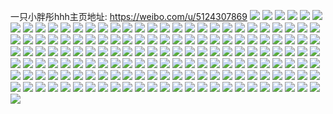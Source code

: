 一只小胖彤hhh主页地址: https://weibo.com/u/5124307869 
![](https://wx4.sinaimg.cn/mw2000/005AN4yVly1h9ie9evwk5j30u0140doi.jpg) 
![](https://wx4.sinaimg.cn/mw2000/005AN4yVly1h9ie9h9fv5j30u01hcgve.jpg) 
![](https://wx4.sinaimg.cn/mw2000/005AN4yVly1h9ie9lwfc0j30u0140102.jpg) 
![](https://wx4.sinaimg.cn/mw2000/005AN4yVly1h9ie9k0bonj30u0140ah5.jpg) 
![](https://wx4.sinaimg.cn/mw2000/005AN4yVly1h9ie9ksgdjj30u0140wke.jpg) 
![](https://wx4.sinaimg.cn/mw2000/005AN4yVgy1h1jp6bmsu6j30u00u0q66.jpg) 
![](https://wx4.sinaimg.cn/mw2000/005AN4yVly1h0y8wacpx1j30u00u0tc1.jpg) 
![](https://wx4.sinaimg.cn/mw2000/005AN4yVly1h0y8waw9fhj30v10u0tcf.jpg) 
![](https://wx4.sinaimg.cn/mw2000/005AN4yVly1h0y8wb9fbrj30or0sgacv.jpg) 
![](https://wx4.sinaimg.cn/mw2000/005AN4yVly1h0y8wbm0o1j30z20mq0vk.jpg) 
![](https://wx4.sinaimg.cn/mw2000/005AN4yVly1gwq5rhp8yhj30zk1be11j.jpg) 
![](https://wx4.sinaimg.cn/mw2000/005AN4yVly1gue98w5intj62c03401ky02.jpg) 
![](https://wx4.sinaimg.cn/mw2000/005AN4yVly1gtayl0gbiwj30u00u0dit.jpg) 
![](https://wx4.sinaimg.cn/mw2000/005AN4yVly1gt0fbkl1doj30zr1s0h42.jpg) 
![](https://wx4.sinaimg.cn/mw2000/005AN4yVly1gt0fblf71ej30zr1s0kb4.jpg) 
![](https://wx4.sinaimg.cn/mw2000/005AN4yVly1grnb98znzlj30u0140dno.jpg) 
![](https://wx4.sinaimg.cn/mw2000/005AN4yVly1grnb98aogdj31900u079s.jpg) 
![](https://wx4.sinaimg.cn/mw2000/005AN4yVly1grnb99ilupj31400u0wjm.jpg) 
![](https://wx4.sinaimg.cn/mw2000/005AN4yVly1grbasrmzvaj30u0140wkg.jpg) 
![](https://wx4.sinaimg.cn/mw2000/005AN4yVly1gqqewl7q5zj32bc2bce82.jpg) 
![](https://wx4.sinaimg.cn/mw2000/005AN4yVly1gqo4483n1fj32yo1o0qv6.jpg) 
![](https://wx4.sinaimg.cn/mw2000/005AN4yVly1gqo446pk7zj32801o0x6q.jpg) 
![](https://wx4.sinaimg.cn/mw2000/005AN4yVly1gqo44a2ljlj31o02804qs.jpg) 
![](https://wx4.sinaimg.cn/mw2000/005AN4yVly1gpuxfze42jj30u00u0tef.jpg) 
![](https://wx4.sinaimg.cn/mw2000/005AN4yVly1gpeebgc0jcj30u0140win.jpg) 
![](https://wx4.sinaimg.cn/mw2000/005AN4yVly1gpeebg2w4ej315o1jkqv5.jpg) 
![](https://wx4.sinaimg.cn/mw2000/005AN4yVly1gpeebgmcdhj30u0140td1.jpg) 
![](https://wx4.sinaimg.cn/mw2000/005AN4yVly1gox2hy7qgij31401hc4qp.jpg) 
![](https://wx4.sinaimg.cn/mw2000/005AN4yVly1gox2hz9ucaj31z51z5qv6.jpg) 
![](https://wx4.sinaimg.cn/mw2000/005AN4yVly1gox2hynr84j31401hc4qp.jpg) 
![](https://wx4.sinaimg.cn/mw2000/005AN4yVly1gox2hznaobj31401hckcq.jpg) 
![](https://wx4.sinaimg.cn/mw2000/005AN4yVly1gox2imc7a6j31hc140hdt.jpg) 
![](https://wx4.sinaimg.cn/mw2000/005AN4yVly1gox2hzy336j31401404mq.jpg) 
![](https://wx4.sinaimg.cn/mw2000/005AN4yVly1gohjcejssrj30qo0mct94.jpg) 
![](https://wx4.sinaimg.cn/mw2000/005AN4yVly1gocn34qjvcj30u00u0jze.jpg) 
![](https://wx4.sinaimg.cn/mw2000/005AN4yVly1gocn345y4wj30u00u00yg.jpg) 
![](https://wx4.sinaimg.cn/mw2000/005AN4yVly1gocn35cn3sj30u00u0jzv.jpg) 
![](https://wx4.sinaimg.cn/mw2000/005AN4yVly1gnr2i2zct2j30qc17zdlo.jpg) 
![](https://wx4.sinaimg.cn/mw2000/005AN4yVly1gn5l0d5041j313y0u0td0.jpg) 
![](https://wx4.sinaimg.cn/mw2000/005AN4yVly1glmliqlaqzj31240u0adc.jpg) 
![](https://wx4.sinaimg.cn/mw2000/005AN4yVly1glmlir3h0hj30u00yi77s.jpg) 
![](https://wx4.sinaimg.cn/mw2000/005AN4yVly1glmlirxffgj30w90u0n08.jpg) 
![](https://wx4.sinaimg.cn/mw2000/005AN4yVly1gljvtnnkscj30u00u0q6n.jpg) 
![](https://wx4.sinaimg.cn/mw2000/005AN4yVly1gljvzuedn8j30u01t0tgn.jpg) 
![](https://wx4.sinaimg.cn/mw2000/005AN4yVly1gljw0ljum8j30u01t0tdu.jpg) 
![](https://wx4.sinaimg.cn/mw2000/005AN4yVly1gljvuhu1ldj30u01t0tct.jpg) 
![](https://wx4.sinaimg.cn/mw2000/005AN4yVly1gljvty5fpyj30u0140tfr.jpg) 
![](https://wx4.sinaimg.cn/mw2000/005AN4yVgy1glftt6gdhzj309a09bdgl.jpg) 
![](https://wx4.sinaimg.cn/mw2000/005AN4yVgy1glftt73zuwj30tz0u0jwi.jpg) 
![](https://wx4.sinaimg.cn/mw2000/005AN4yVgy1gld5vd3elaj31hc140kjl.jpg) 
![](https://wx4.sinaimg.cn/mw2000/005AN4yVgy1gld5vfou3ej32io1w0hdv.jpg) 
![](https://wx4.sinaimg.cn/mw2000/005AN4yVgy1gld5vak56nj31401hce81.jpg) 
![](https://wx4.sinaimg.cn/mw2000/005AN4yVgy1gld5vc2abjj31401hchdt.jpg) 
![](https://wx4.sinaimg.cn/mw2000/005AN4yVgy1gld5vbau10j31hc1407wh.jpg) 
![](https://wx4.sinaimg.cn/mw2000/005AN4yVgy1gld5ve10nvj31hc1404qp.jpg) 
![](https://wx4.sinaimg.cn/mw2000/005AN4yVgy1gkz57id02uj31400u0dmt.jpg) 
![](https://wx4.sinaimg.cn/mw2000/005AN4yVgy1gkz57j42mwj30u00u0dmy.jpg) 
![](https://wx4.sinaimg.cn/mw2000/005AN4yVgy1gkz57jsqj8j30u00u0jwv.jpg) 
![](https://wx4.sinaimg.cn/mw2000/005AN4yVgy1gkz57kegg8j30u00u0n1n.jpg) 
![](https://wx4.sinaimg.cn/mw2000/005AN4yVgy1gkz57kyhtlj30u00u0n1j.jpg) 
![](https://wx4.sinaimg.cn/mw2000/005AN4yVgy1gkz57lkyuqj30u00u00x8.jpg) 
![](https://wx4.sinaimg.cn/mw2000/005AN4yVgy1gkz57m34p2j30re0re0xh.jpg) 
![](https://wx4.sinaimg.cn/mw2000/005AN4yVgy1gkz57nb1rpj30u00u0ad7.jpg) 
![](https://wx4.sinaimg.cn/mw2000/005AN4yVgy1gkz57mpmfhj30u00u0n1m.jpg) 
![](https://wx4.sinaimg.cn/mw2000/005AN4yVgy1gkaurcpzxcj30zm0x7kcn.jpg) 
![](https://wx4.sinaimg.cn/mw2000/005AN4yVgy1gjzif06meej30u00u0tcd.jpg) 
![](https://wx4.sinaimg.cn/mw2000/005AN4yVgy1gjzif0vf10j30u00u0wj9.jpg) 
![](https://wx4.sinaimg.cn/mw2000/005AN4yVgy1gjzihsinggj30c80bl3yp.jpg) 
![](https://wx4.sinaimg.cn/mw2000/005AN4yVgy1gjuheybwiaj30u0190juf.jpg) 
![](https://wx4.sinaimg.cn/mw2000/005AN4yVgy1gjk2e79s81j30uw0u0n3i.jpg) 
![](https://wx4.sinaimg.cn/mw2000/005AN4yVgy1gjflqta15bj31400u0ahe.jpg) 
![](https://wx4.sinaimg.cn/mw2000/005AN4yVgy1gjflqs3g2ej30u0140wmh.jpg) 
![](https://wx4.sinaimg.cn/mw2000/005AN4yVgy1gjflqsnmngj30u00u0wi8.jpg) 
![](https://wx4.sinaimg.cn/mw2000/005AN4yVgy1gjflqtt7izj30z20nd78z.jpg) 
![](https://wx4.sinaimg.cn/mw2000/005AN4yVgy1gittfoict7j314l0u0n53.jpg) 
![](https://wx4.sinaimg.cn/mw2000/005AN4yVgy1gittfpi1k5j30u00u0jtq.jpg) 
![](https://wx4.sinaimg.cn/mw2000/005AN4yVgy1gg8fsr20qsj30u0140k3w.jpg) 
![](https://wx4.sinaimg.cn/mw2000/005AN4yVly1gf9bwd1cwwj31400u0nig.jpg) 
![](https://wx4.sinaimg.cn/mw2000/005AN4yVly1gf9bwdav18j30su0lg45f.jpg) 
![](https://wx4.sinaimg.cn/mw2000/005AN4yVly1gf60oy1j3cj32y827o4qq.jpg) 
![](https://wx4.sinaimg.cn/mw2000/005AN4yVly1gf2a50xdu0j30qo0qo124.jpg) 
![](https://wx4.sinaimg.cn/mw2000/005AN4yVly1gefoeus91lj31hc1hchdt.jpg) 
![](https://wx4.sinaimg.cn/mw2000/005AN4yVly1gefoet72ucj31hc1hce81.jpg) 
![](https://wx4.sinaimg.cn/mw2000/005AN4yVly1ge2wsu2i41j32801o0x6p.jpg) 
![](https://wx4.sinaimg.cn/mw2000/005AN4yVly1ge2wst0x7jj32801o0npd.jpg) 
![](https://wx4.sinaimg.cn/mw2000/005AN4yVly1gdutewno1wj30qo0p2god.jpg) 
![](https://wx4.sinaimg.cn/mw2000/005AN4yVly1gdsj7fso9tj31hc1hc7wh.jpg) 
![](https://wx4.sinaimg.cn/mw2000/005AN4yVly1gdjd0ef2q5j320w3341ky.jpg) 
![](https://wx4.sinaimg.cn/mw2000/005AN4yVly1gdc06izltdj312o0u07f8.jpg) 
![](https://wx4.sinaimg.cn/mw2000/005AN4yVly1gdc06jdzmej30u00u0jyg.jpg) 
![](https://wx4.sinaimg.cn/mw2000/005AN4yVly1gdc06js0f1j30y40u0dn3.jpg) 
![](https://wx4.sinaimg.cn/mw2000/005AN4yVly1gdc06k4mzlj30u014040f.jpg) 
![](https://wx4.sinaimg.cn/mw2000/005AN4yVly1gd8v08bnvsj30u01t0npd.jpg) 
![](https://wx4.sinaimg.cn/mw2000/005AN4yVly1gd0yqc9fcnj31400u07bh.jpg) 
![](https://wx4.sinaimg.cn/mw2000/005AN4yVly1gcwnehjbclj30u00kb75x.jpg) 
![](https://wx4.sinaimg.cn/mw2000/005AN4yVly1gcwnejql40j30u01t0txa.jpg) 
![](https://wx4.sinaimg.cn/mw2000/005AN4yVly1gcwnehx79sj30tr09jt9n.jpg) 
![](https://wx4.sinaimg.cn/mw2000/005AN4yVly1gcwnei980rj30u00x0dj4.jpg) 
![](https://wx4.sinaimg.cn/mw2000/005AN4yVly1gcwneimbk0j30u014tn1g.jpg) 
![](https://wx4.sinaimg.cn/mw2000/005AN4yVly1gcw0qb0zk1j30u00u0qq4.jpg) 
![](https://wx4.sinaimg.cn/mw2000/005AN4yVly1gcfp7b88jjj31hc1hc4qq.jpg) 
![](https://wx4.sinaimg.cn/mw2000/005AN4yVly1gc917sb38kj31bv1bvhdt.jpg) 
![](https://wx4.sinaimg.cn/mw2000/005AN4yVly1gbsm0vc1wxj31hc1hc7wh.jpg) 
![](https://wx4.sinaimg.cn/mw2000/005AN4yVly1gbsm0wa9asj31hc1hc4qp.jpg) 
![](https://wx4.sinaimg.cn/mw2000/005AN4yVly1gbsm0wkm2ij30u00u042m.jpg) 
![](https://wx4.sinaimg.cn/mw2000/005AN4yVly1gbjlu2i0x7j31hc1z4hdu.jpg) 
![](https://wx4.sinaimg.cn/mw2000/005AN4yVly1gb4pa3ffkuj31hc1hc7wh.jpg) 
![](https://wx4.sinaimg.cn/mw2000/005AN4yVly1gb4pa44v52j30pu0qnn0u.jpg) 
![](https://wx4.sinaimg.cn/mw2000/005AN4yVgy1gac0h9pto0j31900u00yo.jpg) 
![](https://wx4.sinaimg.cn/mw2000/005AN4yVgy1gac0hdp7crj31900u044g.jpg) 
![](https://wx4.sinaimg.cn/mw2000/005AN4yVgy1ga89655xnij30u01szagc.jpg) 
![](https://wx4.sinaimg.cn/mw2000/005AN4yVgy1ga6tbp50qtj31900u0tdf.jpg) 
![](https://wx4.sinaimg.cn/mw2000/005AN4yVgy1ga6tbw4tyej31900u0aej.jpg) 
![](https://wx4.sinaimg.cn/mw2000/005AN4yVly1g9uvvl04j2j31400qoahz.jpg) 
![](https://wx4.sinaimg.cn/mw2000/005AN4yVly1g9uvvlnw4kj31400u0jvv.jpg) 
![](https://wx4.sinaimg.cn/mw2000/005AN4yVly1g9uvvmu4xzj30u00u0gpp.jpg) 
![](https://wx4.sinaimg.cn/mw2000/005AN4yVgy1g6t42zv5fnj30uo0n0jvo.jpg) 
![](https://wx4.sinaimg.cn/mw2000/005AN4yVgy1g6t431gm2ej30uo0n0q75.jpg) 
![](https://wx4.sinaimg.cn/mw2000/005AN4yVgy1g1xwh30z7sj30u00u0djz.jpg) 
![](https://wx4.sinaimg.cn/mw2000/005AN4yVgy1g1xwh4qw67j30u01407b1.jpg) 
![](https://wx4.sinaimg.cn/mw2000/005AN4yVgy1g1we8oijxvj31hc1hchdt.jpg) 
![](https://wx4.sinaimg.cn/mw2000/005AN4yVgy1g1we8usx6aj33k02o0x6r.jpg) 
![](https://wx4.sinaimg.cn/mw2000/005AN4yVgy1g1bzbh22t0j31400u0thg.jpg) 
![](https://wx4.sinaimg.cn/mw2000/005AN4yVgy1g1bzbi7hkij31400u043d.jpg) 
![](https://wx4.sinaimg.cn/mw2000/005AN4yVgy1g1bzbj00zxj30u00u00vp.jpg) 
![](https://wx4.sinaimg.cn/mw2000/005AN4yVgy1g1bzbjuucsj31400u0wnf.jpg) 
![](https://wx4.sinaimg.cn/mw2000/005AN4yVgy1g1bzbkpkjsj31400u045j.jpg) 
![](https://wx4.sinaimg.cn/mw2000/005AN4yVgy1g1bzblhlkzj31400u0452.jpg) 
![](https://wx4.sinaimg.cn/mw2000/005AN4yVgy1g1bzbmgjkzj31400u00zp.jpg) 
![](https://wx4.sinaimg.cn/mw2000/005AN4yVgy1g1bzbn9ea1j31400u0n1t.jpg) 
![](https://wx4.sinaimg.cn/mw2000/005AN4yVgy1g1bzd3k7q7j30k00ljjtv.jpg) 
![](https://wx4.sinaimg.cn/mw2000/005AN4yVgy1g153ll6qjpj30hn09yjrq.jpg) 
![](https://wx4.sinaimg.cn/mw2000/005AN4yVgy1g0wqgohiz5j30ku0kuq49.jpg) 
![](https://wx4.sinaimg.cn/mw2000/005AN4yVgy1g0j39e1xs8j30u00u00wq.jpg) 
![](https://wx4.sinaimg.cn/mw2000/005AN4yVgy1g0j39em7a6j30jz07ymxn.jpg) 
![](https://wx4.sinaimg.cn/mw2000/005AN4yVly1fzln5bkkg0j30qo0qon8w.jpg) 
![](https://wx4.sinaimg.cn/mw2000/005AN4yVly1fzln5bz4ojj30qo0qotjo.jpg) 
![](https://wx4.sinaimg.cn/mw2000/005AN4yVly1fzln5chtd8j30qo0qo7ia.jpg) 
![](https://wx4.sinaimg.cn/mw2000/005AN4yVly1fzln5d37lrj30ty0xctw9.jpg) 
![](https://wx4.sinaimg.cn/mw2000/005AN4yVly1fzln5fpnibj30qo0qo4ce.jpg) 
![](https://wx4.sinaimg.cn/mw2000/005AN4yVly1fzln5dp7dmj30ty13ue67.jpg) 
![](https://wx4.sinaimg.cn/mw2000/005AN4yVly1fzln5edmy7j31z41hf7wh.jpg) 
![](https://wx4.sinaimg.cn/mw2000/005AN4yVly1fzln5f5rcej31z41hfkjl.jpg) 
![](https://wx4.sinaimg.cn/mw2000/005AN4yVly1fzln5gfptzj31z41hfu0x.jpg) 
![](https://wx4.sinaimg.cn/mw2000/005AN4yVgy1fzczdm9hv8j30kv1eon3d.jpg) 
![](https://wx4.sinaimg.cn/mw2000/005AN4yVgy1fzczdn1c2yj30df1j243t.jpg) 
![](https://wx4.sinaimg.cn/mw2000/005AN4yVgy1fzczdoqnkhj30u013ktdq.jpg) 
![](https://wx4.sinaimg.cn/mw2000/005AN4yVgy1fzczdpn5czj30hu1ggwkg.jpg) 
![](https://wx4.sinaimg.cn/mw2000/005AN4yVly1fyxd4fbh3yj30zk0k0k41.jpg) 
![](https://wx4.sinaimg.cn/mw2000/005AN4yVly1fyo0w4d11vj30qo0qo42o.jpg) 
![](https://wx4.sinaimg.cn/mw2000/005AN4yVly1fyo0w4wz78j30i80e4ab9.jpg) 
![](https://wx4.sinaimg.cn/mw2000/005AN4yVly1fyo0w74av6j312z0qodjx.jpg) 
![](https://wx4.sinaimg.cn/mw2000/005AN4yVly1fyo0w86y9jj30qo0lfjvc.jpg) 
![](https://wx4.sinaimg.cn/mw2000/005AN4yVgy1fxznhlem5yj30qo0qoe1v.jpg) 
![](https://wx4.sinaimg.cn/mw2000/005AN4yVgy1fwadq78fbqj31ek0qowlb.jpg) 
![](https://wx4.sinaimg.cn/mw2000/005AN4yVgy1fwadq7tqbmj30qo0h2acn.jpg) 
![](https://wx4.sinaimg.cn/mw2000/005AN4yVgy1fwadq8hiokj30qo0qpabn.jpg) 
